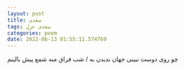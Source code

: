 ```yaml
---
layout: post
title: سعدی
tags: سعدی غزل
categories: poem
date: 2022-06-13 01:55:11.574769
---
```


چو روی دوست نبینی جهان ندیدن به / شب فراق منه شمع پیش بالینم